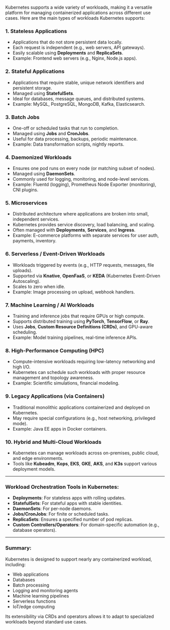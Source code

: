 Kubernetes supports a wide variety of workloads, making it a versatile platform for managing containerized applications across different use cases. Here are the main types of workloads Kubernetes supports:

### 1. **Stateless Applications**
- Applications that do not store persistent data locally.
- Each request is independent (e.g., web servers, API gateways).
- Easily scalable using **Deployments** and **ReplicaSets**.
- Example: Frontend web servers (e.g., Nginx, Node.js apps).

### 2. **Stateful Applications**
- Applications that require stable, unique network identifiers and persistent storage.
- Managed using **StatefulSets**.
- Ideal for databases, message queues, and distributed systems.
- Example: MySQL, PostgreSQL, MongoDB, Kafka, Elasticsearch.

### 3. **Batch Jobs**
- One-off or scheduled tasks that run to completion.
- Managed using **Jobs** and **CronJobs**.
- Useful for data processing, backups, periodic maintenance.
- Example: Data transformation scripts, nightly reports.

### 4. **Daemonized Workloads**
- Ensures one pod runs on every node (or matching subset of nodes).
- Managed using **DaemonSets**.
- Commonly used for logging, monitoring, and node-level services.
- Example: Fluentd (logging), Prometheus Node Exporter (monitoring), CNI plugins.

### 5. **Microservices**
- Distributed architecture where applications are broken into small, independent services.
- Kubernetes provides service discovery, load balancing, and scaling.
- Often managed with **Deployments**, **Services**, and **Ingress**.
- Example: E-commerce platforms with separate services for user auth, payments, inventory.

### 6. **Serverless / Event-Driven Workloads**
- Workloads triggered by events (e.g., HTTP requests, messages, file uploads).
- Supported via **Knative**, **OpenFaaS**, or **KEDA** (Kubernetes Event-Driven Autoscaling).
- Scales to zero when idle.
- Example: Image processing on upload, webhook handlers.

### 7. **Machine Learning / AI Workloads**
- Training and inference jobs that require GPUs or high compute.
- Supports distributed training using **PyTorch**, **TensorFlow**, or **Ray**.
- Uses **Jobs**, **Custom Resource Definitions (CRDs)**, and GPU-aware scheduling.
- Example: Model training pipelines, real-time inference APIs.

### 8. **High-Performance Computing (HPC)**
- Compute-intensive workloads requiring low-latency networking and high I/O.
- Kubernetes can schedule such workloads with proper resource management and topology awareness.
- Example: Scientific simulations, financial modeling.

### 9. **Legacy Applications (via Containers)**
- Traditional monolithic applications containerized and deployed on Kubernetes.
- May require special configurations (e.g., host networking, privileged mode).
- Example: Java EE apps in Docker containers.

### 10. **Hybrid and Multi-Cloud Workloads**
- Kubernetes can manage workloads across on-premises, public cloud, and edge environments.
- Tools like **Kubeadm**, **Kops**, **EKS**, **GKE**, **AKS**, and **K3s** support various deployment models.

---

### Workload Orchestration Tools in Kubernetes:
- **Deployments**: For stateless apps with rolling updates.
- **StatefulSets**: For stateful apps with stable identities.
- **DaemonSets**: For per-node daemons.
- **Jobs/CronJobs**: For finite or scheduled tasks.
- **ReplicaSets**: Ensures a specified number of pod replicas.
- **Custom Controllers/Operators**: For domain-specific automation (e.g., database operators).

---

### Summary:
Kubernetes is designed to support nearly any containerized workload, including:
- Web applications
- Databases
- Batch processing
- Logging and monitoring agents
- Machine learning pipelines
- Serverless functions
- IoT/edge computing

Its extensibility via CRDs and operators allows it to adapt to specialized workloads beyond standard use cases.
